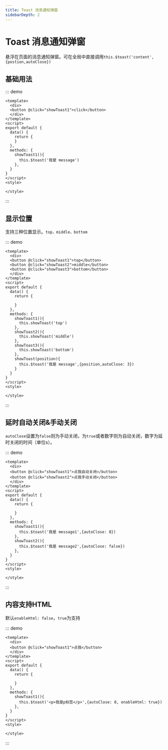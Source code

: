 ```yaml
---
title: Toast 消息通知弹窗
sidebarDepth: 2
---
```

# Toast 消息通知弹窗
悬浮在页面的消息通知弹窗。可在全局中直接调用`this.$toast('content', {postion,autoClose})`

## 基础用法
::: demo 
```vue
<template>
  <div>
  <button @click="showToast1">click</button>
  </div>
</template>
<script>
export default {
  data() {
    return {
    }
  },
  methods: {
    showToast1(){
      this.$toast('我是 message')
    },
  }
}
</script>
<style>

</style>
```
:::
## 显示位置

支持三种位置显示。`top，middle，bottom`

::: demo 
```vue
<template>
  <div>
  <button @click="showToast1">top</button>
  <button @click="showToast2">middle</button>
  <button @click="showToast3">bottom</button>
  </div>
</template>
<script>
export default {
  data() {
    return {
      
    }
  },
  methods: {
    showToast1(){
      this.showToast('top')
    },
    showToast2(){
      this.showToast('middle')
    },
    showToast3(){
      this.showToast('bottom')
    },
    showToast(position){
      this.$toast('我是 message',{position,autoClose: 3})
    }
  }
}
</script>
<style>

</style>
```
:::

## 延时自动关闭&手动关闭

`autoClose`设置为`false`则为手动关闭，为`true`或者数字则为自动关闭，数字为延时关闭的时间（单位s）。

::: demo 
```vue
<template>
  <div>
  <button @click="showToast1">点我自动关闭</button>
  <button @click="showToast2">点我手动关闭</button>
  </div>
</template>
<script>
export default {
  data() {
    return {
      
    }
  },
  methods: {
    showToast1(){
      this.$toast('我是 message1',{autoClose: 8})
    },
    showToast2(){
      this.$toast('我是 message2',{autoClose: false})
    },
  }
}
</script>
<style>

</style>
```
:::

## 内容支持HTML
默认`enableHtml: false`，`true`为支持

::: demo 
```vue
<template>
  <div>
  <button @click="showToast1">点我</button>
  </div>
</template>
<script>
export default {
  data() {
    return {
      
    }
  },
  methods: {
    showToast1(){
      this.$toast('<p>我是p标签</p>',{autoClose: 8, enableHtml: true})
    },
  }
}
</script>
<style>

</style>
```
:::
